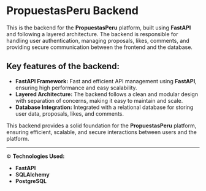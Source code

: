 # PropuestasPeru Backend

This is the backend for the **PropuestasPeru** platform, built using **FastAPI** and following a layered architecture. The backend is responsible for handling user authentication, managing proposals, likes, comments, and providing secure communication between the frontend and the database.

## Key features of the backend:
- **FastAPI Framework:** Fast and efficient API management using **FastAPI**, ensuring high performance and easy scalability.
- **Layered Architecture:** The backend follows a clean and modular design with separation of concerns, making it easy to maintain and scale.
- **Database Integration:** Integrated with a relational database for storing user data, proposals, likes, and comments.

This backend provides a solid foundation for the **PropuestasPeru** platform, ensuring efficient, scalable, and secure interactions between users and the platform.

---

⚙️ **Technologies Used:**
- **FastAPI**
- **SQLAlchemy**
- **PostgreSQL**
